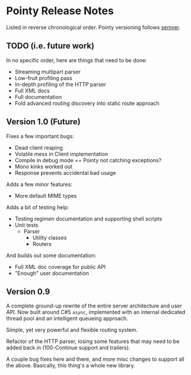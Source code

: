 ﻿# Pointy Release Notes

Listed in reverse chronological order.  Pointy versioning follows
[semver](http://semver.org/).

## TODO (i.e. future work)

In no specific order, here are things that need to be done:

 * Streaming multipart parser
 * Low-fruit profiling pass
 * In-depth profiling of the HTTP parser
 * Full XML docs
 * Full documentation
 * Fold advanced routing discovery into static route approach

## Version 1.0 (Future)

Fixes a few important bugs:

 * Dead client reaping
 * Volatile mess in Client implementation
 * Compile in debug mode == Pointy not catching exceptions?
 * Mono kinks worked out
 * Response prevents accidental bad usage

Adds a few minor features:

 * More default MIME types

Adds a bit of testing help:

 * Testing regimen documentation and supporting shell scripts
 * Unit tests
   * Parser
	 * Utility classes
	 * Routers

And builds out some documentation:

 * Full XML doc coverage for public API
 * "Enough" user documentation

## Version 0.9

A complete ground-up rewrite of the entire server architecture and
user API.  Now built around C#5 `async`, implemented with an internal
dedicated thread pool and an intelligent queueing approach.

Simple, yet very powerful and flexible routing system.

Refactor of the HTTP parser, losing some features that may need to
be added back in (100-Continue support and trailers).

A couple bug fixes here and there, and more misc changes to support
all the above.  Basically, this thing's a whole new library.